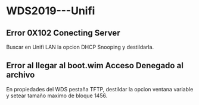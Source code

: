 # WDS2019---Unifi

## Error 0X102 Conecting Server ##
Buscar en Unifi LAN la opcion DHCP Snooping y destildarla.

## Error al llegar al boot.wim  Acceso Denegado al archivo ##
En propiedades del WDS pestaña TFTP, destildar la opcion ventana variable y setear tamaño maximo de bloque 1456.

